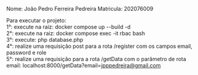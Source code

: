 Nome: João Pedro Ferreira Pedreira
Matricula: 202076009

Para executar o projeto:<br>
1°: execute na raiz: docker compose up --build -d<br>
2°: execute na raiz: docker compose exec -it rbac bash<br>
3°: execute: php database.php<br>
4°: realize uma requisição post para a rota /register com os campos email, password e role<br>
5°: realize uma requisição para a rota /getData com o parâmetro de rota email: localhost:8000/getData?email=jpppedreira@gmail.com